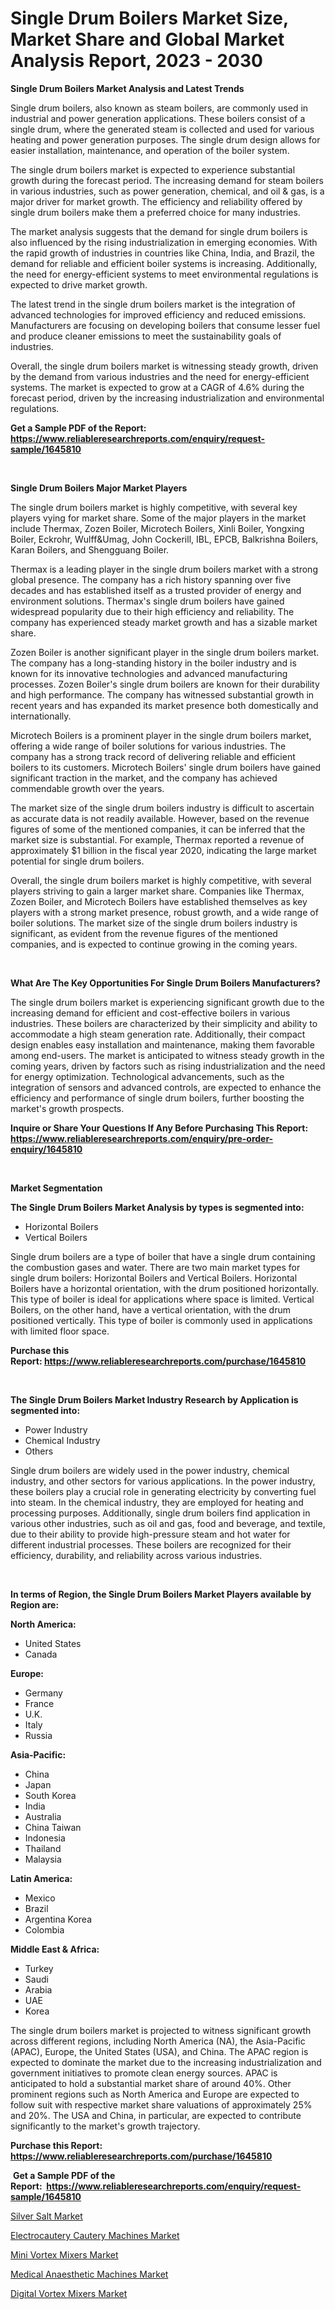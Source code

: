 <p><h1>Single Drum Boilers Market Size, Market Share and Global Market Analysis Report, 2023 - 2030</h1></p><p><strong>Single Drum Boilers Market Analysis and Latest Trends</strong></p>
<p><p>Single drum boilers, also known as steam boilers, are commonly used in industrial and power generation applications. These boilers consist of a single drum, where the generated steam is collected and used for various heating and power generation purposes. The single drum design allows for easier installation, maintenance, and operation of the boiler system.</p><p>The single drum boilers market is expected to experience substantial growth during the forecast period. The increasing demand for steam boilers in various industries, such as power generation, chemical, and oil & gas, is a major driver for market growth. The efficiency and reliability offered by single drum boilers make them a preferred choice for many industries.</p><p>The market analysis suggests that the demand for single drum boilers is also influenced by the rising industrialization in emerging economies. With the rapid growth of industries in countries like China, India, and Brazil, the demand for reliable and efficient boiler systems is increasing. Additionally, the need for energy-efficient systems to meet environmental regulations is expected to drive market growth.</p><p>The latest trend in the single drum boilers market is the integration of advanced technologies for improved efficiency and reduced emissions. Manufacturers are focusing on developing boilers that consume lesser fuel and produce cleaner emissions to meet the sustainability goals of industries.</p><p>Overall, the single drum boilers market is witnessing steady growth, driven by the demand from various industries and the need for energy-efficient systems. The market is expected to grow at a CAGR of 4.6% during the forecast period, driven by the increasing industrialization and environmental regulations.</p></p>
<p><strong>Get a Sample PDF of the Report:&nbsp; <a href="https://www.reliableresearchreports.com/enquiry/request-sample/1645810">https://www.reliableresearchreports.com/enquiry/request-sample/1645810</a></strong></p>
<p>&nbsp;</p>
<p><strong>Single Drum Boilers Major Market Players</strong></p>
<p><p>The single drum boilers market is highly competitive, with several key players vying for market share. Some of the major players in the market include Thermax, Zozen Boiler, Microtech Boilers, Xinli Boiler, Yongxing Boiler, Eckrohr, Wulff&Umag, John Cockerill, IBL, EPCB, Balkrishna Boilers, Karan Boilers, and Shengguang Boiler.</p><p>Thermax is a leading player in the single drum boilers market with a strong global presence. The company has a rich history spanning over five decades and has established itself as a trusted provider of energy and environment solutions. Thermax's single drum boilers have gained widespread popularity due to their high efficiency and reliability. The company has experienced steady market growth and has a sizable market share.</p><p>Zozen Boiler is another significant player in the single drum boilers market. The company has a long-standing history in the boiler industry and is known for its innovative technologies and advanced manufacturing processes. Zozen Boiler's single drum boilers are known for their durability and high performance. The company has witnessed substantial growth in recent years and has expanded its market presence both domestically and internationally.</p><p>Microtech Boilers is a prominent player in the single drum boilers market, offering a wide range of boiler solutions for various industries. The company has a strong track record of delivering reliable and efficient boilers to its customers. Microtech Boilers' single drum boilers have gained significant traction in the market, and the company has achieved commendable growth over the years.</p><p>The market size of the single drum boilers industry is difficult to ascertain as accurate data is not readily available. However, based on the revenue figures of some of the mentioned companies, it can be inferred that the market size is substantial. For example, Thermax reported a revenue of approximately $1 billion in the fiscal year 2020, indicating the large market potential for single drum boilers.</p><p>Overall, the single drum boilers market is highly competitive, with several players striving to gain a larger market share. Companies like Thermax, Zozen Boiler, and Microtech Boilers have established themselves as key players with a strong market presence, robust growth, and a wide range of boiler solutions. The market size of the single drum boilers industry is significant, as evident from the revenue figures of the mentioned companies, and is expected to continue growing in the coming years.</p></p>
<p>&nbsp;</p>
<p><strong>What Are The Key Opportunities For Single Drum Boilers Manufacturers?</strong></p>
<p><p>The single drum boilers market is experiencing significant growth due to the increasing demand for efficient and cost-effective boilers in various industries. These boilers are characterized by their simplicity and ability to accommodate a high steam generation rate. Additionally, their compact design enables easy installation and maintenance, making them favorable among end-users. The market is anticipated to witness steady growth in the coming years, driven by factors such as rising industrialization and the need for energy optimization. Technological advancements, such as the integration of sensors and advanced controls, are expected to enhance the efficiency and performance of single drum boilers, further boosting the market's growth prospects.</p></p>
<p><strong>Inquire or Share Your Questions If Any Before Purchasing This Report: <a href="https://www.reliableresearchreports.com/enquiry/pre-order-enquiry/1645810">https://www.reliableresearchreports.com/enquiry/pre-order-enquiry/1645810</a></strong></p>
<p>&nbsp;</p>
<p><strong>Market Segmentation</strong></p>
<p><strong>The Single Drum Boilers Market Analysis by types is segmented into:</strong></p>
<p><ul><li>Horizontal Boilers</li><li>Vertical Boilers</li></ul></p>
<p><p>Single drum boilers are a type of boiler that have a single drum containing the combustion gases and water. There are two main market types for single drum boilers: Horizontal Boilers and Vertical Boilers. Horizontal Boilers have a horizontal orientation, with the drum positioned horizontally. This type of boiler is ideal for applications where space is limited. Vertical Boilers, on the other hand, have a vertical orientation, with the drum positioned vertically. This type of boiler is commonly used in applications with limited floor space.</p></p>
<p><strong>Purchase this Report:&nbsp;<a href="https://www.reliableresearchreports.com/purchase/1645810">https://www.reliableresearchreports.com/purchase/1645810</a></strong></p>
<p>&nbsp;</p>
<p><strong>The Single Drum Boilers Market Industry Research by Application is segmented into:</strong></p>
<p><ul><li>Power Industry</li><li>Chemical Industry</li><li>Others</li></ul></p>
<p><p>Single drum boilers are widely used in the power industry, chemical industry, and other sectors for various applications. In the power industry, these boilers play a crucial role in generating electricity by converting fuel into steam. In the chemical industry, they are employed for heating and processing purposes. Additionally, single drum boilers find application in various other industries, such as oil and gas, food and beverage, and textile, due to their ability to provide high-pressure steam and hot water for different industrial processes. These boilers are recognized for their efficiency, durability, and reliability across various industries.</p></p>
<p>&nbsp;</p>
<p><strong>In terms of Region, the Single Drum Boilers Market Players available by Region are:</strong></p>
<p>
    <p> <strong> North America: </strong>
        <ul>
            <li>United States</li>
            <li>Canada</li>
        </ul>
        </p> 
    <p> <strong> Europe: </strong>
        <ul>
            <li>Germany</li>
            <li>France</li>
            <li>U.K.</li>
            <li>Italy</li>
            <li>Russia</li>
        </ul>
        </p> 
    <p> <strong> Asia-Pacific: </strong>
        <ul>
            <li>China</li>
            <li>Japan</li>
            <li>South Korea</li>
            <li>India</li>
            <li>Australia</li>
            <li>China Taiwan</li>
            <li>Indonesia</li>
            <li>Thailand</li>
            <li>Malaysia</li>
        </ul>
        </p> 
    <p> <strong> Latin America: </strong>
        <ul>
            <li>Mexico</li>
            <li>Brazil</li>
            <li>Argentina Korea</li>
            <li>Colombia</li>
        </ul>
        </p> 
    <p> <strong> Middle East & Africa: </strong>
        <ul>
            <li>Turkey</li>
            <li>Saudi</li>
            <li>Arabia</li>
            <li>UAE</li>
            <li>Korea</li>
        </ul>
    </p>
    </p>
<p><p>The single drum boilers market is projected to witness significant growth across different regions, including North America (NA), the Asia-Pacific (APAC), Europe, the United States (USA), and China. The APAC region is expected to dominate the market due to the increasing industrialization and government initiatives to promote clean energy sources. APAC is anticipated to hold a substantial market share of around 40%. Other prominent regions such as North America and Europe are expected to follow suit with respective market share valuations of approximately 25% and 20%. The USA and China, in particular, are expected to contribute significantly to the market's growth trajectory.</p></p>
<p><strong>Purchase this Report: <a href="https://www.reliableresearchreports.com/purchase/1645810">https://www.reliableresearchreports.com/purchase/1645810</a></strong></p>
<p>&nbsp;<strong>Get a Sample PDF of the Report:&nbsp;&nbsp;<a href="https://www.reliableresearchreports.com/enquiry/request-sample/1645810">https://www.reliableresearchreports.com/enquiry/request-sample/1645810</a></strong></p>
<p><strong></strong></p>
<p><p><a href="https://medium.com/@kevinbarnes75/silver-salt-market-analysis-and-sze-forecasted-for-period-from-2023-to-2030-25e3129d8629">Silver Salt Market</a></p><p><a href="https://medium.com/@isaiasmarks/electrocautery-cautery-machines-market-comprehensive-assessment-by-type-application-and-ff2ee813e751">Electrocautery Cautery Machines Market</a></p><p><a href="https://medium.com/@devyncasper/mini-vortex-mixers-market-research-report-its-history-and-forecast-2023-to-2030-ae916b079bb2">Mini Vortex Mixers Market</a></p><p><a href="https://medium.com/@ulicesdoyle2023/medical-anaesthetic-machines-market-analysis-its-cagr-market-segmentation-and-global-industry-fdfd344dec05">Medical Anaesthetic Machines Market</a></p><p><a href="https://medium.com/@hollymayert/digital-vortex-mixers-market-exploring-market-share-market-trends-and-future-growth-672214e96eb7">Digital Vortex Mixers Market</a></p></p>